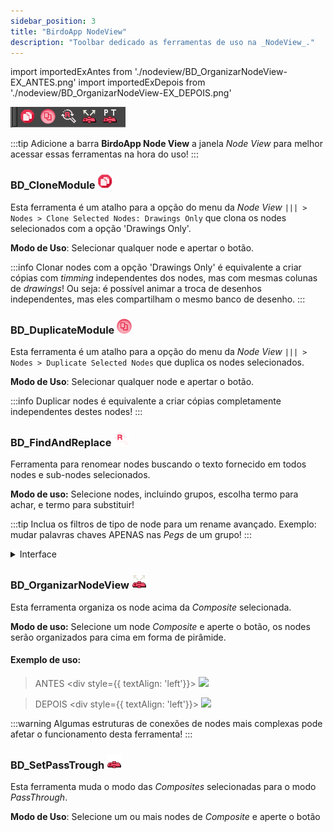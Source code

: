 ```yaml
---  
sidebar_position: 3
title: "BirdoApp NodeView"
description: "Toolbar dedicado as ferramentas de uso na _NodeView_."
---
```

import importedExAntes from './nodeview/BD_OrganizarNodeView-EX_ANTES.png'
import importedExDepois from './nodeview/BD_OrganizarNodeView-EX_DEPOIS.png'


!["Toolbar de Node View"](./nodeview/toolbar.png)

:::tip
Adicione a barra **BirdoApp Node View** a janela _Node View_ para melhor acessar essas ferramentas na hora do uso!
::: 


### BD_CloneModule !["BD_CloneModule icon"](./nodeview/BD_CloneModule.png)
Esta ferramenta é um atalho para a opção do menu da _Node View_ `||| > Nodes > Clone Selected Nodes: Drawings Only` que clona os nodes selecionados com a opção 'Drawings Only'.

**Modo de Uso**: Selecionar qualquer node e apertar o botão.

:::info
   Clonar nodes com a opção 'Drawings Only' é equivalente a criar cópias com _timming_ independentes dos nodes, mas com mesmas colunas de _drawings_!
   Ou seja: é possível animar a troca de desenhos independentes, mas eles compartilham o mesmo banco de desenho. 
:::


### BD_DuplicateModule !["BD_DuplicateModule icon"](./nodeview/BD_DuplicateModule.png)
Esta ferramenta é um atalho para a opção do menu da _Node View_ `||| > Nodes > Duplicate Selected Nodes` que duplica os nodes selecionados.

**Modo de Uso**: Selecionar qualquer node e apertar o botão.

:::info
   Duplicar nodes é equivalente a criar cópias completamente independentes destes nodes!
:::


### BD_FindAndReplace !["BD_FindAndReplace icon"](./nodeview/BD_FindAndReplace.png)
Ferramenta para renomear nodes buscando o texto fornecido em todos nodes e sub-nodes selecionados. 

**Modo de uso:** Selecione nodes, incluindo grupos, escolha termo para achar, e termo para substituir!

:::tip
   Inclua os filtros de tipo de node para um rename avançado. Exemplo: mudar palavras chaves APENAS nas _Pegs_ de um grupo!
:::

<details>
  <summary>Interface</summary>
  
  !["BD_FindAndReplace interface"](./nodeview/BD_FindAndReplace-interface.png)
  - `FIND` Digite aqui o texto da palavra chave para procurar dentro da seleção de nodes; 
  - `REPLACE` Digite aqui o texto para SUBSTITUIR todos nodes que forem encontrados o termo em `FIND`;
  - `Types Filter` Clique em `+` para adicionar um novo filtro, e `-` para remover um filtro existente;
  - `Types` Cada filtro gera um _ComboBox_ novo com todos tipos de nodes encontrados na seleção; 
</details>


### BD_OrganizarNodeView !["BD_OrganizarNodeView icon"](./nodeview/BD_OrganizarNodeView.png)
Esta ferramenta organiza os node acima da _Composite_ selecionada.

**Modo de uso:** Selecione um node _Composite_ e aperte o botão, os nodes serão organizados para cima em forma de pirâmide.


#### Exemplo de uso:
> ANTES  <div style={{ textAlign: 'left'}}> <img src={importedExAntes} width='400' /> </div>


> DEPOIS    <div style={{ textAlign: 'left'}}> <img src={importedExDepois} width='400' /> </div>

:::warning
   Algumas estruturas de conexões de nodes mais complexas pode afetar o funcionamento desta ferramenta! 
:::


### BD_SetPassTrough !["BD_SetPassTrough icon"](./nodeview/BD_SetPassTrough.png)
Esta ferramenta muda o modo das _Composites_ selecionadas para o modo _PassThrough_.

**Modo de Uso**: Selecione um ou mais nodes de _Composite_ e aperte o botão

